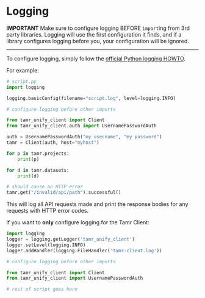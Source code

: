 # Logging

**IMPORTANT** Make sure to configure logging BEFORE `import`ing from 3rd party
libraries. Logging will use the first configuration it finds, and if a library
configures logging before you, your configuration will be ignored.

---

To configure logging, simply follow the [official Python logging HOWTO](https://docs.python.org/3/howto/logging.html#logging-howto).

For example:
```python
# script.py
import logging

logging.basicConfig(filename="script.log", level=logging.INFO)

# configure logging before other imports

from tamr_unify_client import Client
from tamr_unify_client.auth import UsernamePasswordAuth

auth = UsernamePasswordAuth("my username", "my password")
tamr = Client(auth, host="myhost")

for p in tamr.projects:
    print(p)

for d in tamr.datasets:
    print(d)

# should cause an HTTP error
tamr.get("/invalid/api/path").successful()
```

This will log all API requests made and print the response bodies for any
requests with HTTP error codes.

If you want to **only** configure logging for the Tamr Client:
```python
import logging
logger = logging.getLogger('tamr_unify_client')
logger.setLevel(logging.INFO)
logger.addHandler(logging.FileHandler('tamr-client.log'))

# configure logging before other imports

from tamr_unify_client import Client
from tamr_unify_client import UsernamePasswordAuth

# rest of script goes here
```
